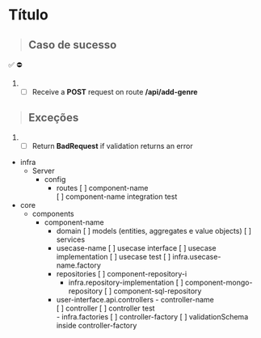 # Título

> ## Caso de sucesso
✅ ⛔️
1. - [ ] Receive a **POST** request on route **/api/add-genre**

> ## Exceções

1. - [ ] Return **BadRequest** if validation returns an error

- infra
  - Server
    - config
      - routes
        [ ] component-name  
        [ ] component-name integration test
- core
  - components
    - component-name
      - domain
        [ ] models (entities, aggregates e value objects)
        [ ] services
      - usecase-name
        [ ] usecase interface
        [ ] usecase implementation
        [ ] usecase test
        [ ] infra.usecase-name.factory
      - repositories
        [ ] component-repository-i
        - infra.repository-implementation
          [ ] component-mongo-repository
          [ ] component-sql-repository    
      - user-interface.api.controllers
              - controller-name           
                    [ ] controller
                    [ ] controller test              
                  - infra.factories
                    [ ] controller-factory
                     [ ] validationSchema inside controller-factory 